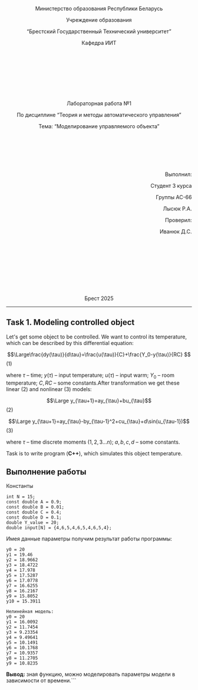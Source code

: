 <p align="center"> Министерство образования Республики Беларусь</p>
<p align="center">Учреждение образования</p>
<p align="center">“Брестский Государственный Технический университет”</p>
<p align="center">Кафедра ИИТ</p>
<br><br><br><br><br><br><br>
<p align="center">Лабораторная работа №1</p>
<p align="center">По дисциплине “Теория и методы автоматического управления”</p>
<p align="center">Тема: “Моделирование управляемого объекта”</p>
<br><br><br><br><br>
<p align="right">Выполнил:</p>
<p align="right">Студент 3 курса</p>
<p align="right">Группы АС-66</p>
<p align="right">Лысюк Р.А.</p>
<p align="right">Проверил:</p>
<p align="right">Иванюк Д.С.</p>
<br><br><br><br><br><br><br><br>
<p align="center">Брест 2025</p>

---
## Task 1. Modeling controlled object
Let's get some object to be controlled. We want to control its temperature, which can be described by this differential equation:

$$\Large\frac{dy(\tau)}{d\tau}=\frac{u(\tau)}{C}+\frac{Y_0-y(\tau)}{RC} $$ (1)

where $\tau$ – time; $y(\tau)$ – input temperature; $u(\tau)$ – input warm; $Y_0$ – room temperature; $C,RC$ – some constants.After transformation we get these linear (2) and nonlinear (3) models:

$$\Large y_{\tau+1}=ay_{\tau}+bu_{\tau}$$ (2)

$$\Large y_{\tau+1}=ay_{\tau}-by_{\tau-1}^2+cu_{\tau}+d\sin(u_{\tau-1})$$ (3)

where $\tau$ – time discrete moments ($1,2,3{\dots}n$); $a,b,c,d$ – some constants.

Task is to write program (**С++**), which simulates this object temperature.


## Выполнение работы

Константы

```
int N = 15;
const double A = 0.9;
const double B = 0.01;
const double C = 0.4;
const double D = 0.1;
double Y_value = 20;
double input[N] = {4,6,5,4,6,5,4,6,5,4};
```

Имея данные параметры получим результат работы программы:

```Линейная модель:
y0 = 20
y1 = 19.46
y2 = 18.9662
y3 = 18.4722
y4 = 17.978
y5 = 17.5287
y6 = 17.0778
y7 = 16.6255
y8 = 16.2167
y9 = 15.8052
y10 = 15.3911

Нелинейная модель:
y0 = 20
y1 = 16.0092
y2 = 11.7454
y3 = 9.23354
y4 = 9.49641
y5 = 10.1491
y6 = 10.1768
y7 = 10.9357
y8 = 11.2705
y9 = 10.8235
```

**Вывод:** зная функцию, можно моделировать параметры модели в зависимости от времени.```